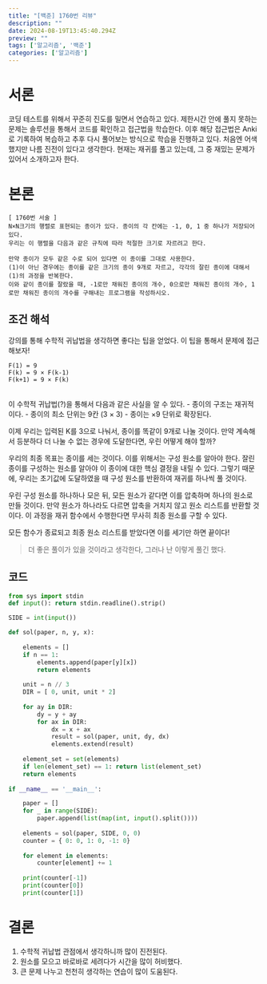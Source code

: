```yaml
---
title: "[백준] 1760번 리뷰"
description: ""
date: 2024-08-19T13:45:40.294Z
preview: ""
tags: ['알고리즘', '백준']
categories: ['알고리즘']
---
```


# 서론
코딩 테스트를 위해서 꾸준히 진도를 밀면서 연습하고 있다. 제한시간 안에 풀지 못하는 문제는 솔루션을 통해서 코드를 확인하고 접근법을 학습한다. 
이후 해당 접근법은 Anki로 기록하여 복습하고 추후 다시 풀어보는 방식으로 학습을 진행하고 있다. 처음엔 어색했지만 나름 진전이 있다고 생각한다.
현재는 재귀를 풀고 있는데, 그 중 재밌는 문제가 있어서 소개하고자 한다.

# 본론
```
[ 1760번 서술 ]
N×N크기의 행렬로 표현되는 종이가 있다. 종이의 각 칸에는 -1, 0, 1 중 하나가 저장되어 있다. 
우리는 이 행렬을 다음과 같은 규칙에 따라 적절한 크기로 자르려고 한다.

만약 종이가 모두 같은 수로 되어 있다면 이 종이를 그대로 사용한다.
(1)이 아닌 경우에는 종이를 같은 크기의 종이 9개로 자르고, 각각의 잘린 종이에 대해서 (1)의 과정을 반복한다.
이와 같이 종이를 잘랐을 때, -1로만 채워진 종이의 개수, 0으로만 채워진 종이의 개수, 1로만 채워진 종이의 개수를 구해내는 프로그램을 작성하시오.
```
## 조건 해석
강의를 통해 수학적 귀납법을 생각하면 좋다는 팁을 얻었다. 이 팁을 통해서 문제에 접근해보자!
```
F(1) = 9
F(k) = 9 × F(k-1)
F(k+1) = 9 × F(k)
```

<br>
이 수학적 귀납법(?)을 통해서 다음과 같은 사실을 알 수 있다.
- 종이의 구조는 재귀적이다.
- 종이의 최소 단위는 9칸 (3 × 3)
- 종이는 ×9 단위로 확장된다.

이제 우리는 입력된 K를 3으로 나눠서, 종이를 똑같이 9개로 나눌 것이다.
만약 계속해서 등분하다 더 나눌 수 없는 경우에 도달한다면, 우린 어떻게 해야 할까?

우리의 최종 목표는 종이를 세는 것이다. 이를 위해서는 구성 원소를 알아야 한다.
잘린 종이를 구성하는 원소를 알아야 이 종이에 대한 핵심 결정을 내릴 수 있다.
그렇기 때문에, 우리는 초기값에 도달하였을 때 구성 원소를 반환하여 재귀를 하나씩 풀 것이다.

우린 구성 원소를 하나하나 모은 뒤, 모든 원소가 같다면 이를 압축하며 하나의 원소로 만들 것이다.
만약 원소가 하나라도 다르면 압축을 거치지 않고 원소 리스트를 반환할 것이다. 
이 과정을 재귀 함수에서 수행한다면 무사히 최종 원소를 구할 수 있다.   

모든 함수가 종료되고 최종 원소 리스트를 받았다면 이를 세기만 하면 끝이다! 
> 더 좋은 풀이가 있을 것이라고 생각한다, 그러나 난 이렇게 풀긴 했다.

## 코드
```python
from sys import stdin
def input(): return stdin.readline().strip()

SIDE = int(input())

def sol(paper, n, y, x):
    
    elements = []
    if n == 1: 
        elements.append(paper[y][x])
        return elements
    
    unit = n // 3
    DIR = [ 0, unit, unit * 2]
    
    for ay in DIR:
        dy = y + ay
        for ax in DIR:
            dx = x + ax
            result = sol(paper, unit, dy, dx)
            elements.extend(result)
    
    element_set = set(elements)
    if len(element_set) == 1: return list(element_set)
    return elements
    
if __name__ == '__main__':

    paper = []
    for _ in range(SIDE): 
        paper.append(list(map(int, input().split())))
    
    elements = sol(paper, SIDE, 0, 0)
    counter = { 0: 0, 1: 0, -1: 0}
    
    for element in elements:
        counter[element] += 1
        
    print(counter[-1])
    print(counter[0])
    print(counter[1])
```

# 결론
1. 수학적 귀납법 관점에서 생각하니까 많이 진전된다.
2. 원소를 모으고 바로바로 세려다가 시간을 많이 허비했다.
3. 큰 문제 나누고 천천히 생각하는 연습이 많이 도움된다.